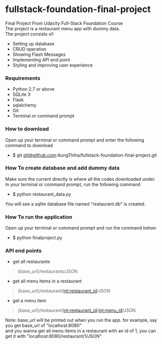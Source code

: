 # fullstack-foundation-final-project
Final Project From Udacity Full-Stack Foundation Course<br>
The project is a restaurant menu app with dummy data.<br>
The project consists of:<br>
* Setting up database
* CRUD operation
* Showing Flash Messages
* Implementing API end point
* Styling and improving user experience

### Requirements
* Python 2.7 or above
* SQLite 3
* Flask
* sqlalchemy
* Git
* Terminal or command prompt

### How to download
Open up your terminal or command prompt and enter the following command to download
* $ git git@github.com:AungThiha/fullstack-foundation-final-project.git

### How To create database and add dummy data
Make sure the current directly is where all the codes downloaded under.<br>
In your terminal or command prompt, run the following command<br>
* $ python restaurant_data.py

You will see a sqlite database file named "restaurant.db" is created.

### How To run the application
Open up your terminal or command prompt and run the command below:<br>
* $ python finalproject.py

### API end points
* get all restaurants

> {base_url}/restaurants/JSON

* get all menu items in a restaurant

> {base_url}/restaurant/<int:restaurant_id>/JSON

* get a menu item

> {base_url}/restaurant/<int:restaurant_id>/<int:menu_id>/JSON

Note: base_url will be printed out when you run the app.
for example, say you get base_url of "localhost:8080"<br>
and you wanna get all menu items in a restaurant with an id of 1,
you can get it with "localhost:8080/restaurant/1/JSON"